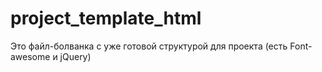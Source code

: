 # project_template_html
Это файл-болванка с уже готовой структурой для проекта (есть Font-awesome и jQuery)
